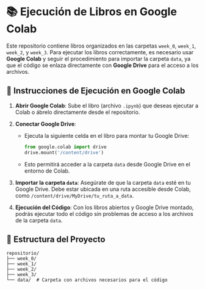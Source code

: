 # 📚 Ejecución de Libros en Google Colab

Este repositorio contiene libros organizados en las carpetas `week_0`, `week_1`, `week_2`, y `week_3`. Para ejecutar los libros correctamente, es necesario usar **Google Colab** y seguir el procedimiento para importar la carpeta `data`, ya que el código se enlaza directamente con **Google Drive** para el acceso a los archivos.

## 🚀 Instrucciones de Ejecución en Google Colab

1. **Abrir Google Colab**: Sube el libro (archivo `.ipynb`) que deseas ejecutar a Colab o ábrelo directamente desde el repositorio.

2. **Conectar Google Drive**:
   - Ejecuta la siguiente celda en el libro para montar tu Google Drive:
     ```python
     from google.colab import drive
     drive.mount('/content/drive')
     ```
   - Esto permitirá acceder a la carpeta `data` desde Google Drive en el entorno de Colab.

3. **Importar la carpeta `data`**: Asegúrate de que la carpeta `data` esté en tu Google Drive. Debe estar ubicada en una ruta accesible desde Colab, como `/content/drive/MyDrive/tu_ruta_a_data`.

4. **Ejecución del Código**: Con los libros abiertos y Google Drive montado, podrás ejecutar todo el código sin problemas de acceso a los archivos de la carpeta `data`.

## 📁 Estructura del Proyecto

```plaintext
repositorio/
├── week_0/
├── week_1/
├── week_2/
├── week_3/
└── data/  # Carpeta con archivos necesarios para el código
